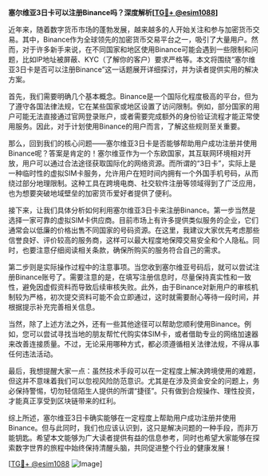 **塞尔维亚3日卡可以注册Binance吗？深度解析[[TG💪+ @esim1088](https://t.me/s/esim1088)]**

近年来，随着数字货币市场的蓬勃发展，越来越多的人开始关注和参与加密货币交易。其中，Binance作为全球领先的加密货币交易平台之一，吸引了大量用户。然而，对于许多新手来说，在不同国家和地区使用Binance可能会遇到一些限制和问题，比如IP地址被屏蔽、KYC（了解你的客户）要求严格等。本文将围绕“塞尔维亚3日卡是否可以注册Binance”这一话题展开详细探讨，并为读者提供实用的解决方案。

首先，我们需要明确几个基本概念。Binance是一个国际化程度极高的平台，但为了遵守各国法律法规，它在某些国家或地区设置了访问限制。例如，部分国家的用户可能无法直接通过官网登录账户，或者需要完成额外的身份验证流程才能正常使用服务。因此，对于计划使用Binance的用户而言，了解这些规则至关重要。

那么，回到我们的核心问题——塞尔维亚3日卡是否能够帮助用户成功注册并使用Binance呢？答案是肯定的！塞尔维亚作为一个东欧国家，其互联网环境相对开放，用户可以通过合法途径获取国际化的网络资源。而所谓的“3日卡”，实际上是一种临时性的虚拟SIM卡服务，允许用户在短时间内拥有一个外国手机号码，从而绕过部分地理限制。这种工具在跨境电商、社交软件注册等领域得到了广泛应用，也为想要突破地域壁垒的加密货币爱好者提供了便利。

接下来，让我们具体分析如何利用塞尔维亚3日卡来注册Binance。第一步当然是选择一家可靠的虚拟SIM卡供应商。目前市场上有许多提供类似服务的企业，它们通常会以低廉的价格出售不同国家的号码资源。在这里，我建议大家优先考虑那些信誉良好、评价较高的服务商，这样可以最大程度地保障交易安全和个人隐私。同时，也要注意仔细阅读相关条款，确保所购买的服务符合自己的需求。

第二步则是实际操作过程中的注意事项。当您收到塞尔维亚号码后，就可以尝试注册Binance账号了。需要注意的是，在填写注册信息时，尽量保持真实性和一致性，避免因虚假资料而导致后续审核失败。此外，由于Binance对新用户的审核机制较为严格，初次提交资料可能不会立即通过，这时就需要耐心等待一段时间，并根据提示补充完善相关信息。

当然，除了上述方法之外，还有一些其他途径可以帮助您顺利使用Binance。例如，您可以尝试寻找当地的朋友帮忙代购实体SIM卡，或者借助专业的网络加速器来改善连接质量。不过，无论采用哪种方式，都必须遵循相关法律法规，不得从事任何违法活动。

最后，我想提醒大家一点：虽然技术手段可以在一定程度上解决跨境使用的难题，但这并不意味着我们可以忽视风险防范意识。尤其是在涉及资金安全的问题上，务必保持警惕，切勿轻信陌生人提供的所谓“捷径”。只有做到合规操作、理性投资，才能真正享受到区块链带来的红利。

综上所述，塞尔维亚3日卡确实能够在一定程度上帮助用户成功注册并使用Binance。但与此同时，我们也应该认识到，这只是解决问题的一种手段，而非万能钥匙。希望本文能够为广大读者提供有益的信息参考，同时也希望大家能够在探索数字世界的旅程中始终保持清醒头脑，共同促进整个行业的健康发展！

[[TG💪+ @esim1088](https://t.me/s/esim1088) ![Image](https://i.postimg.cc/4NQfJmqS/Snipaste-2025-05-13-00-14-12.png)]